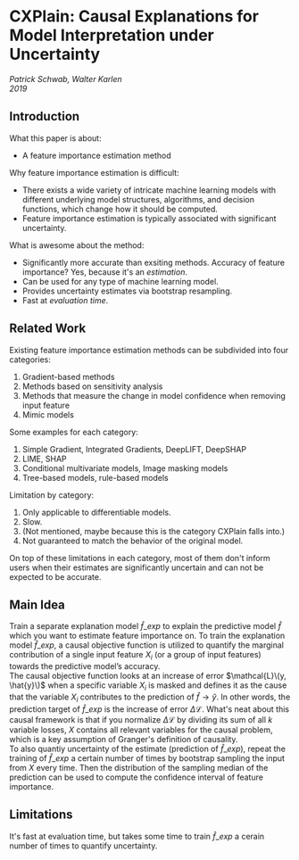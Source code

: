 # CXPlain: Causal Explanations for Model Interpretation under Uncertainty

*Patrick Schwab, Walter Karlen*  
*2019*

## Introduction
What this paper is about:

- A feature importance estimation method

Why feature importance estimation is difficult:

- There exists a wide variety of intricate machine learning models with different underlying model structures, algorithms, and decision functions, which change how it should be computed.
- Feature importance estimation is typically associated with significant uncertainty.

What is awesome about the method:

- Significantly more accurate than exsiting methods. Accuracy of feature importance? Yes, because it's an *estimation*.
- Can be used for any type of machine learning model.
- Provides uncertainty estimates via bootstrap resampling.
- Fast at *evaluation time*.

## Related Work
Existing feature importance estimation methods can be subdivided into four categories:

1. Gradient-based methods
2. Methods based on sensitivity analysis
3. Methods that measure the change in model confidence when removing input feature
4. Mimic models

Some examples for each category:

1. Simple Gradient, Integrated Gradients, DeepLIFT, DeepSHAP
2. LIME, SHAP
3. Conditional multivariate models, Image masking models
4. Tree-based models, rule-based models

Limitation by category:

1. Only applicable to differentiable models.
2. Slow.
3. (Not mentioned, maybe because this is the category CXPlain falls into.)
4. Not guaranteed to match the behavior of the original model.

On top of these limitations in each category, most of them don't inform users when their estimates are significantly uncertain and can not be expected to be accurate.

## Main Idea
Train a separate explanation model $\hat{f}\_{exp}$ to explain the predictive model $\hat{f}$ which you want to estimate feature importance on. To train the explanation model $\hat{f}\_{exp}$, a causal objective function is utilized to quantify the marginal contribution of a single input feature $X_{i}$ (or a group of input features) towards the predictive model’s accuracy.  
The causal objective function looks at an increase of error $\mathcal{L}\(y, \hat{y}\)$ when a specific variable $X_{i}$ is masked and defines it as the cause that the variable $X_{i}$ contributes to the prediction of $\hat{f} \to \hat{y}$. In other words, the prediction target of $\hat{f}\_{exp}$ is the increase of error $\Delta\mathcal{L}$. What's neat about this causal framework is that if you normalize $\Delta\mathcal{L}$ by dividing its sum of all $k$ variable losses, $X$ contains all relevant variables for the causal problem, which is a key assumption of Granger's definition of causality.  
To also quantiy uncertainty of the estimate (prediction of $\hat{f}\_{exp}$), repeat the training of $\hat{f}\_{exp}$ a certain number of times by bootstrap sampling the input from $X$ every time. Then the distribution of the sampling median of the prediction can be used to compute the confidence interval of feature importance.

## Limitations
It's fast at evaluation time, but takes some time to train $\hat{f}\_{exp}$ a cerain number of times to quantify uncertainty.
